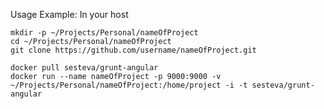 Usage Example: In your host

	mkdir -p ~/Projects/Personal/nameOfProject
	cd ~/Projects/Personal/nameOfProject
	git clone https://github.com/username/nameOfProject.git
	
	docker pull sesteva/grunt-angular
	docker run --name nameOfProject -p 9000:9000 -v ~/Projects/Personal/nameOfProject:/home/project -i -t sesteva/grunt-angular
